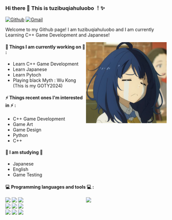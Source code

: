 ### Hi there 👋 This is tuzibuqiahuluobo ！✨ 
 
 
[![Github](https://img.shields.io/badge/-Github-000?style=flat&logo=Github&logoColor=white)](https://github.com/tuzibuqiahuluobo)
[![Gmail](https://img.shields.io/badge/-Gmail-c14438?style=flat&logo=Gmail&logoColor=white)](a2672172829@gmail.com)
 
Welcome to my Github page! I am tuzibuqiahuluobo and I am currently Learning C++ Game Development and Japanese!  
 
<img align="right" alt="img" src="https://github.com/tuzibuqiahuluobo/tuzibuqiahuluobo/blob/main/blob/main/img/pic.jpg" width="50%" height="auto" />
 
 
#### 🌱 Things I am currently working on 🌱 : 
- Learn C++ Game Development
- Learn Japanese
- Learn Pytoch
- Playing black Myth : Wu Kong (This is my GOTY2024)

#### ⚡ Things recent ones I'm interested in ⚡ : 
- C++ Game Development
- Game Art
- Game Design
- Python
- C++
#### 🌻 I am studying 🌻
- Japanese
- English
- Game Testing
#### :computer: Programming languages and tools :computer: : 
<p>
<img width="50%" align="right" src="https://github-readme-stats.vercel.app/api?username=tuzibuqiahuluobo&show_icons=true&hide_border=true" />
<code><img width="10%" src="https://www.vectorlogo.zone/logos/ubuntu/ubuntu-ar21.svg"></code>
<code><img width="10%" src="https://www.vectorlogo.zone/logos/python/python-ar21.svg"></code>
<code><img width="10%" src="https://www.vectorlogo.zone/logos/tensorflow/tensorflow-ar21.svg"></code>
<br />
<code><img width="10%" src="https://www.vectorlogo.zone/logos/git-scm/git-scm-ar21.svg"></code>
<code><img width="10%" src="https://www.vectorlogo.zone/logos/virtualbox/virtualbox-ar21.svg"></code>
<code><img width="10%" src="https://www.vectorlogo.zone/logos/visualstudio_code/visualstudio_code-ar21.svg"></code>
<br />
<code><img width="10%" src="https://www.vectorlogo.zone/logos/reactjs/reactjs-ar21.svg"></code>
<code><img width="10%" src="https://www.vectorlogo.zone/logos/w3_css/w3_css-ar21.svg"></code>
<code><img width="10%" src="https://www.vectorlogo.zone/logos/broccolijs/broccolijs-ar21.svg"></code>
</p>
